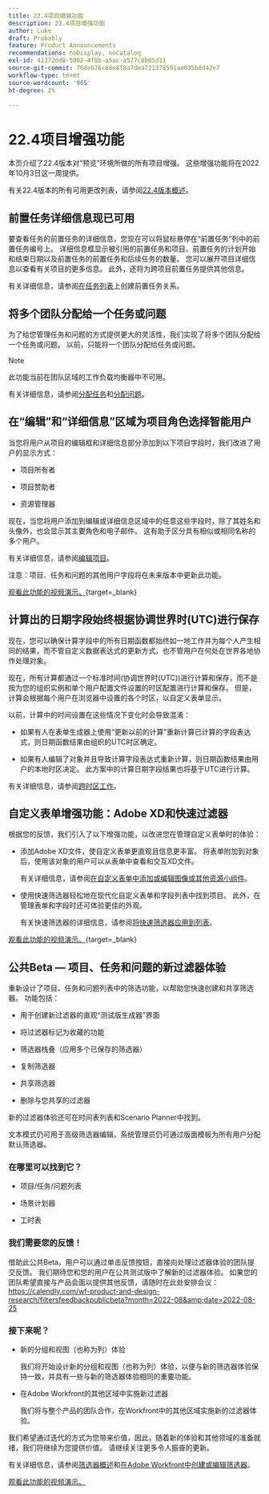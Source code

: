 ```yaml
---
title: 22.4项目增强功能
description: 22.4项目增强功能
author: Luke
draft: Probably
feature: Product Announcements
recommendations: noDisplay, noCatalog
exl-id: 41372dd8-5002-4f8b-a5ac-a577c8b05d11
source-git-commit: 76deb76c66e8f8a7dea721378591ae035b8d42e7
workflow-type: tm+mt
source-wordcount: '965'
ht-degree: 2%

---
```


# 22.4项目增强功能

本页介绍了22.4版本对“预览”环境所做的所有项目增强。 这些增强功能将在2022年10月3日这一周提供。

有关22.4版本的所有可用更改列表，请参阅[22.4版本概述](/help/quicksilver/product-announcements/product-releases/22.4-release-activity/22-4-release-overview.md)。

## 前置任务详细信息现已可用

要查看任务的前置任务的详细信息，您现在可以将鼠标悬停在“前置任务”列中的前置任务编号上。 详细信息框显示被引用的前置任务和项目、前置任务的计划开始和结束日期以及前置任务的前置任务和后续任务的数量。 您可以展开项目详细信息以查看有关项目的更多信息。 此外，还将为跨项目前置任务提供其他信息。

有关详细信息，请参阅[在任务列表](/help/quicksilver/manage-work/tasks/use-prdcssrs/create-predecessors-on-task-list.md)上创建前置任务关系。

## 将多个团队分配给一个任务或问题

为了给您管理任务和问题的方式提供更大的灵活性，我们实现了将多个团队分配给一个任务或问题。 以前，只能将一个团队分配给任务或问题。

>[!NOTE]
>
>此功能当前在团队区域的工作负载均衡器中不可用。

有关详细信息，请参阅[分配任务](/help/quicksilver/manage-work/tasks/assign-tasks/assign-tasks.md)和[分配问题](/help/quicksilver/manage-work/issues/manage-issues/assign-issues.md)。

## 在“编辑”和“详细信息”区域为项目角色选择智能用户

当您将用户从项目的编辑框和详细信息部分添加到以下项目字段时，我们改进了用户的显示方式：

* 项目所有者

* 项目赞助者

* 资源管理器

现在，当您将用户添加到编辑或详细信息区域中的任意这些字段时，除了其姓名和头像外，也会显示其主要角色和电子邮件。 这有助于区分具有相似或相同名称的多个用户。

有关详细信息，请参阅[编辑项目](/help/quicksilver/manage-work/projects/manage-projects/edit-projects.md)。

注意：项目、任务和问题的其他用户字段将在未来版本中更新此功能。

[观看此功能的视频演示。](https://video.tv.adobe.com/v/3412390/){target=_blank}

## 计算出的日期字段始终根据协调世界时(UTC)进行保存

现在，您可以确保计算字段中的所有日期函数都始终如一地工作并为每个人产生相同的结果，而不管自定义数据表达式的更新方式，也不管用户在何处在世界各地协作处理对象。

现在，所有计算都通过一个标准时间(协调世界时(UTC))进行计算和保存，而不是按为您的组织实例和单个用户配置文件设置的时区配置进行计算和保存。 但是，计算会根据每个用户在浏览器中设置的各个时区，以自定义表单显示。

以前，计算中的时间设置在这些情况下变化时会导致混淆：

* 如果有人在表单生成器上使用“更新以前的计算”重新计算已计算的字段表达式，则日期函数结果由组织的UTC时区确定。

* 如果有人编辑了对象并且导致计算字段表达式重新计算，则日期函数结果由用户的本地时区决定。 此方案中的计算日期字段结果也将基于UTC进行计算。

有关详细信息，请参阅[跨时区工作](/help/quicksilver/workfront-basics/tips-tricks-and-troubleshooting/working-across-timezones.md)。

## 自定义表单增强功能：Adobe XD和快速过滤器

根据您的反馈，我们引入了以下增强功能，以改进您在管理自定义表单时的体验：

* 添加Adobe XD文件，使自定义表单更直观且信息更丰富。 将表单附加到对象后，使用该对象的用户可以从表单中查看和交互XD文件。

  有关详细信息，请参阅[在自定义表单中添加或编辑图像或其他资源小组件](/help/quicksilver/administration-and-setup/customize-workfront/create-manage-custom-forms/add-widget-or-edit-its-properties-in-a-custom-form.md)。

* 使用快速筛选器轻松地在现代化自定义表单和字段列表中找到项目。 此外，在管理表单和字段时还可体验更佳的外观。

  有关快速筛选器的详细信息，请参阅[将快速筛选器应用到列表](/help/quicksilver/workfront-basics/navigate-workfront/use-lists/apply-quick-filter-list.md)。

[观看此功能的视频演示。](https://video.tv.adobe.com/v/3412469/){target=_blank}

## 公共Beta — 项目、任务和问题的新过滤器体验

重新设计了项目、任务和问题列表中的筛选功能，以帮助您快速创建和共享筛选器。 功能包括：

* 用于创建新过滤器的直观“测试版生成器”界面

* 将过滤器标记为收藏的功能

* 筛选器栈叠（应用多个已保存的筛选器）

* 复制筛选器

* 共享筛选器

* 删除与您共享的过滤器


新的过滤器体验还可在时间表列表和Scenario Planner中找到。

文本模式仍可用于高级筛选器编辑，系统管理员仍可通过版面模板为所有用户分配默认筛选器。

### 在哪里可以找到它？

* 项目/任务/问题列表

* 场景计划器

* 工时表


### 我们需要您的反馈！

借助此公共Beta，用户可以通过单击反馈按钮，直接向处理过滤器体验的团队提交反馈。 我们期待您和您的用户在公共测试版中了解新的过滤器体验。 如果您的团队希望直接与产品会面以提供其他反馈，请随时在此处安排会议： https://calendly.com/wf-product-and-design-research/filtersfeedbackpublicbeta?month=2022-08&amp;date=2022-08-25

### 接下来呢？

* 新的分组和视图（也称为列）体验

  我们将开始设计新的分组和视图（也称为列）体验，以便与新的筛选器体验保持一致，并具有一些与新的筛选器体验相同的重要功能。

* 在Adobe Workfront的其他区域中实施新过滤器

  我们将与整个产品的团队合作，在Workfront中的其他区域实施新的过滤器体验。


我们希望通过迭代的方式为您带来价值，因此，随着新的体验和其他领域的准备就绪，我们将继续为您提供价值。 请继续关注更多令人振奋的更新。

有关详细信息，请参阅[筛选器概述](/help/quicksilver/reports-and-dashboards/reports/reporting-elements/filters-overview.md)和[在Adobe Workfront中创建或编辑筛选器](/help/quicksilver/reports-and-dashboards/reports/reporting-elements/create-filters.md)。

[观看此功能的视频演示。](https://video.tv.adobe.com/v/3412391/)
